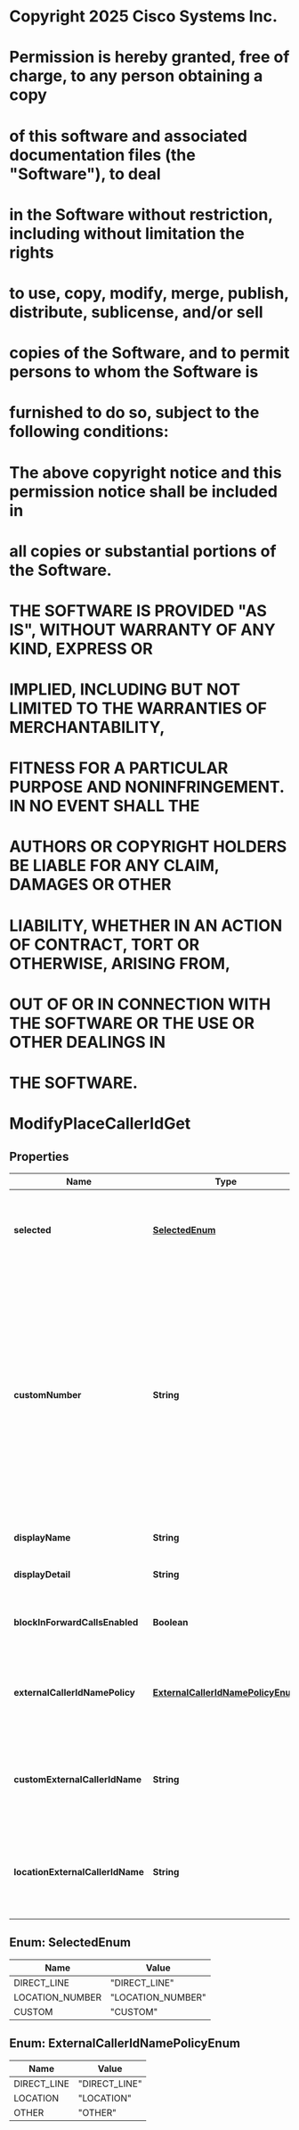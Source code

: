 <!--  Copyright 2025 Cisco Systems Inc.

Permission is hereby granted, free of charge, to any person obtaining a copy
of this software and associated documentation files (the "Software"), to deal
in the Software without restriction, including without limitation the rights
to use, copy, modify, merge, publish, distribute, sublicense, and/or sell
copies of the Software, and to permit persons to whom the Software is
furnished to do so, subject to the following conditions:

The above copyright notice and this permission notice shall be included in
all copies or substantial portions of the Software.

THE SOFTWARE IS PROVIDED "AS IS", WITHOUT WARRANTY OF ANY KIND, EXPRESS OR
IMPLIED, INCLUDING BUT NOT LIMITED TO THE WARRANTIES OF MERCHANTABILITY,
FITNESS FOR A PARTICULAR PURPOSE AND NONINFRINGEMENT. IN NO EVENT SHALL THE
AUTHORS OR COPYRIGHT HOLDERS BE LIABLE FOR ANY CLAIM, DAMAGES OR OTHER
LIABILITY, WHETHER IN AN ACTION OF CONTRACT, TORT OR OTHERWISE, ARISING FROM,
OUT OF OR IN CONNECTION WITH THE SOFTWARE OR THE USE OR OTHER DEALINGS IN
THE SOFTWARE.-->
# Copyright 2025 Cisco Systems Inc.
#
# Permission is hereby granted, free of charge, to any person obtaining a copy
# of this software and associated documentation files (the "Software"), to deal
# in the Software without restriction, including without limitation the rights
# to use, copy, modify, merge, publish, distribute, sublicense, and/or sell
# copies of the Software, and to permit persons to whom the Software is
# furnished to do so, subject to the following conditions:
#
# The above copyright notice and this permission notice shall be included in
# all copies or substantial portions of the Software.
#
# THE SOFTWARE IS PROVIDED "AS IS", WITHOUT WARRANTY OF ANY KIND, EXPRESS OR
# IMPLIED, INCLUDING BUT NOT LIMITED TO THE WARRANTIES OF MERCHANTABILITY,
# FITNESS FOR A PARTICULAR PURPOSE AND NONINFRINGEMENT. IN NO EVENT SHALL THE
# AUTHORS OR COPYRIGHT HOLDERS BE LIABLE FOR ANY CLAIM, DAMAGES OR OTHER
# LIABILITY, WHETHER IN AN ACTION OF CONTRACT, TORT OR OTHERWISE, ARISING FROM,
# OUT OF OR IN CONNECTION WITH THE SOFTWARE OR THE USE OR OTHER DEALINGS IN
# THE SOFTWARE.



# ModifyPlaceCallerIdGet


## Properties

| Name | Type | Description | Notes |
|------------ | ------------- | ------------- | -------------|
|**selected** | [**SelectedEnum**](#SelectedEnum) | Which type of outgoing Caller ID will be used. This setting is for the number portion. |  |
|**customNumber** | **String** | Custom number which will be shown if CUSTOM is selected. This value must be a number from the workspace&#39;s location or from another location with the same country, PSTN provider, and zone (only applicable for India locations) as the workspace&#39;s location. |  [optional] |
|**displayName** | **String** | Workspace&#39;s caller ID display name. |  [optional] |
|**displayDetail** | **String** | Workspace&#39;s caller ID display details. |  [optional] |
|**blockInForwardCallsEnabled** | **Boolean** | Block this workspace&#39;s identity when receiving a call. |  [optional] |
|**externalCallerIdNamePolicy** | [**ExternalCallerIdNamePolicyEnum**](#ExternalCallerIdNamePolicyEnum) | Designates which type of External Caller ID Name policy is used. Default is &#x60;DIRECT_LINE&#x60;. |  [optional] |
|**customExternalCallerIdName** | **String** | Custom external caller ID name which will be shown if external caller ID name policy is &#x60;OTHER&#x60;. |  [optional] |
|**locationExternalCallerIdName** | **String** | Location&#39;s external caller ID name which will be shown if external caller ID name policy is &#x60;LOCATION&#x60;. |  [optional] |



## Enum: SelectedEnum

| Name | Value |
|---- | -----|
| DIRECT_LINE | &quot;DIRECT_LINE&quot; |
| LOCATION_NUMBER | &quot;LOCATION_NUMBER&quot; |
| CUSTOM | &quot;CUSTOM&quot; |



## Enum: ExternalCallerIdNamePolicyEnum

| Name | Value |
|---- | -----|
| DIRECT_LINE | &quot;DIRECT_LINE&quot; |
| LOCATION | &quot;LOCATION&quot; |
| OTHER | &quot;OTHER&quot; |



